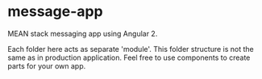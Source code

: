 # message-app
MEAN stack messaging app using Angular 2.

Each folder here acts as separate 'module'. This folder structure is not the same as in production application. Feel free to use components to create parts for your own app.

